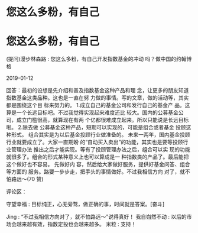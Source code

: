 # 您这么多粉，有自己

# 您这么多粉，有自己

(提问)漫步林森路 : 您这么多粉，有自己开发指数基金的冲动 吗？做中国的约翰博格

2019-01-12

回答：最初的设想是先介绍和普及指数基金这种产品和理 念，让更多的朋友知道指数基金这类品种。这也是一直在努 力做的事情。写的文章，做的活动等，其实都是围绕这个目 标来努力的。 1.成立自己的基金公司和发行自己的基金产 品。这算是一个长远目标吧。不过我觉得实现起来难度还比 较大。国内的公募基金公司，成立门槛很高，就算现在有两 个亿都很难成立起来。所以只能说是长远目标啦。 2.除去做 公募基金这种产品，短期可以实现的，可能是组合或者基金 投顾这种形式。 组合其实是为以后基金投顾行业做准备的。 未来一两年，国内基金投顾行业就要成立了。大家一直期盼 的“自动买入卖出”的功能，其实也是要等投顾行业管理办法 推出之后才能实现。等有了投顾管理办法之后，组合可以实 现的功能就很多了。组合的形式某种意义上也可以算成是一 种指数类的产品了。最后能把这个做好也不容易。 先做好内 容，然后给大家做好服务，提供好基金问答、组合等方面的 服务。路要一步步走，把手头的事情做好。不过我相信方向 对了，就不怕路远～(70 赞)

评论区：

守望幸福 : 目标纯正，心无旁骛，做正确的事，时间就是答案。[奋斗]

Jing : “不过我相信方向对了，就不怕路远～”说得真好！ 我自岿然不动 : 以后的市场会越来越有效，指数定投也会越来越多。 米粒 : 支持！